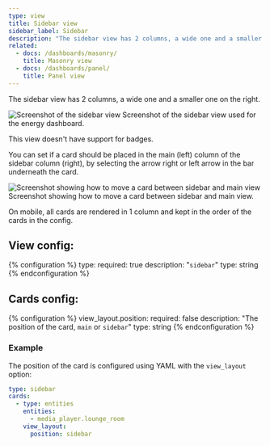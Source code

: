 ```yaml
---
type: view
title: Sidebar view
sidebar_label: Sidebar
description: "The sidebar view has 2 columns, a wide one and a smaller one on the right."
related:
  - docs: /dashboards/masonry/
    title: Masonry view
  - docs: /dashboards/panel/
    title: Panel view
---
```


The sidebar view has 2 columns, a wide one and a smaller one on the right.

<p class='img'>
<img src='/images/dashboards/sidebar_view.png' alt='Screenshot of the sidebar view'>
Screenshot of the sidebar view used for the energy dashboard.
</p>

This view doesn't have support for badges.

You can set if a card should be placed in the main (left) column of the sidebar column (right), by selecting the arrow right or left arrow in the bar underneath the card.

<p class='img'>
<img src='/images/dashboards/sidebar_view_move_card.png' alt='Screenshot showing how to move a card between sidebar and main view'>
Screenshot showing how to move a card between sidebar and main view.
</p>

On mobile, all cards are rendered in 1 column and kept in the order of the cards in the config.

## View config:

{% configuration %}
type:
  required: true
  description: "`sidebar`"
  type: string
{% endconfiguration %}

## Cards config:

{% configuration %}
view_layout.position:
  required: false
  description: "The position of the card, `main` or `sidebar`"
  type: string
{% endconfiguration %}

### Example

The position of the card is configured using YAML with the `view_layout` option:

```yaml
type: sidebar
cards:
  - type: entities
    entities: 
      - media_player.lounge_room
    view_layout:
      position: sidebar
```